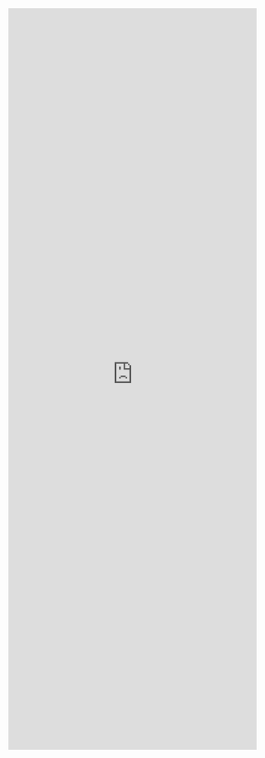 <iframe title='PeoplePicker Examples' src='https://fabricweb.z5.web.core.windows.net/pr-deploy-site/refs/pull/9333/merge/fabric-website-resources/dist/index.html#/examples/peoplepicker?docsExample=true' frameborder='no' width='100%' height='1500'>